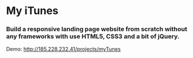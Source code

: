 # My iTunes 

### Build a responsive landing page website from scratch without any frameworks with use HTML5, CSS3 and a bit of jQuery.

Demo: http://185.228.232.41/projects/myTunes
